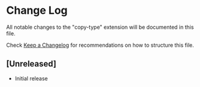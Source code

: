 # Change Log

All notable changes to the "copy-type" extension will be documented in this file.

Check [Keep a Changelog](http://keepachangelog.com/) for recommendations on how to structure this file.

## [Unreleased]

- Initial release